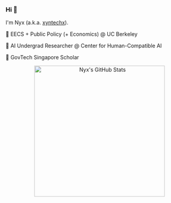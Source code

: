 ### Hi 👋

I'm Nyx (a.k.a. [xyntechx](https://xyntechx.com)).

🐻 EECS + Public Policy (+ Economics) @ UC Berkeley

🤖 AI Undergrad Researcher @ Center for Human-Compatible AI

🚀 GovTech Singapore Scholar

<p align="center">
  <img src="https://github-readme-stats.vercel.app/api?username=xyntechx&theme=slateorange" alt="Nyx's GitHub Stats" width="350" />
</p>
